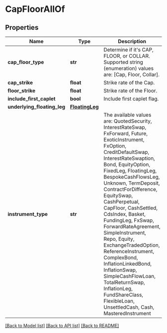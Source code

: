 # CapFloorAllOf


## Properties
Name | Type | Description | Notes
------------ | ------------- | ------------- | -------------
**cap_floor_type** | **str** | Determine if it&#39;s CAP, FLOOR, or COLLAR.    Supported string (enumeration) values are: [Cap, Floor, Collar]. | 
**cap_strike** | **float** | Strike rate of the Cap. | 
**floor_strike** | **float** | Strike rate of the Floor. | 
**include_first_caplet** | **bool** | Include first caplet flag. | 
**underlying_floating_leg** | [**FloatingLeg**](FloatingLeg.md) |  | 
**instrument_type** | **str** | The available values are: QuotedSecurity, InterestRateSwap, FxForward, Future, ExoticInstrument, FxOption, CreditDefaultSwap, InterestRateSwaption, Bond, EquityOption, FixedLeg, FloatingLeg, BespokeCashFlowsLeg, Unknown, TermDeposit, ContractForDifference, EquitySwap, CashPerpetual, CapFloor, CashSettled, CdsIndex, Basket, FundingLeg, FxSwap, ForwardRateAgreement, SimpleInstrument, Repo, Equity, ExchangeTradedOption, ReferenceInstrument, ComplexBond, InflationLinkedBond, InflationSwap, SimpleCashFlowLoan, TotalReturnSwap, InflationLeg, FundShareClass, FlexibleLoan, UnsettledCash, Cash, MasteredInstrument | 

[[Back to Model list]](../README.md#documentation-for-models) [[Back to API list]](../README.md#documentation-for-api-endpoints) [[Back to README]](../README.md)


